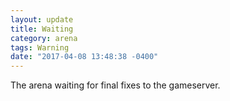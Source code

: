 ```yaml
---
layout: update
title: Waiting
category: arena
tags: Warning
date: "2017-04-08 13:48:38 -0400"
---
```


The arena waiting for final fixes to the gameserver.
